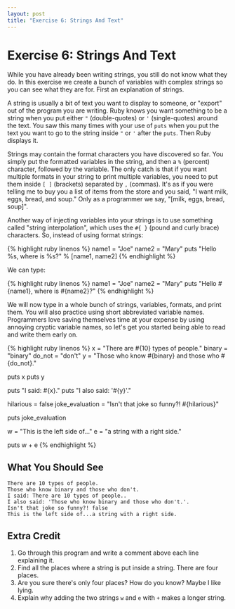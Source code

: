 ```yaml
---
layout: post
title: "Exercise 6: Strings And Text"
---
```

# Exercise 6: Strings And Text
While you have already been writing strings, you still do not know what they do. In this exercise we create a bunch of variables with complex strings so you can see what they are for. First an explanation of strings.

A string is usually a bit of text you want to display to someone, or "export" out of the program you are writing. Ruby knows you want something to be a string when you put either `"` (double-quotes) or `'` (single-quotes) around the text. You saw this many times with your use of `puts` when you put the text you want to go to the string inside `"` or `'` after the `puts`. Then Ruby displays it.

Strings may contain the format characters you have discovered so far. You simply put the formatted variables in the string, and then a `%` (percent) character, followed by the variable. The only catch is that if you want multiple formats in your string to print multiple variables, you need to put them inside `[ ]` (brackets) separated by `,` (commas). It's as if you were telling me to buy you a list of items from the store and you said, "I want milk, eggs, bread, and soup." Only as a programmer we say, "[milk, eggs, bread, soup]".

Another way of injecting variables into your strings is to use something called "string interpolation", which uses the `#{ }` (pound and curly brace) characters.  So, instead of using format strings:

{% highlight ruby linenos %}
name1 = "Joe"
name2 = "Mary"
puts "Hello %s, where is %s?" % [name1, name2]
{% endhighlight %}

We can type:

{% highlight ruby linenos %}
name1 = "Joe"
name2 = "Mary"
puts "Hello #{name1}, where is #{name2}?"
{% endhighlight %}

We will now type in a whole bunch of strings, variables, formats, and print them. You will also practice using short abbreviated variable names. Programmers love saving themselves time at your expense by using annoying cryptic variable names, so let's get you started being able to read and write them early on.

{% highlight ruby linenos %}
x = "There are #{10} types of people."
binary = "binary"
do_not = "don't"
y = "Those who know #{binary} and those who #{do_not}."

puts x
puts y

puts "I said: #{x}."
puts "I also said: '#{y}'."

hilarious = false
joke_evaluation = "Isn't that joke so funny?! #{hilarious}"

puts joke_evaluation

w = "This is the left side of..."
e = "a string with a right side."

puts w + e
{% endhighlight %}

## What You Should See

    There are 10 types of people.
    Those who know binary and those who don't.
    I said: There are 10 types of people..
    I also said: 'Those who know binary and those who don't.'.
    Isn't that joke so funny?! false
    This is the left side of...a string with a right side.

## Extra Credit
1. Go through this program and write a comment above each line explaining it.
2. Find all the places where a string is put inside a string. There are four places.
3. Are you sure there's only four places? How do you know? Maybe I like lying.
4. Explain why adding the two strings `w` and `e` with `+` makes a longer string.
